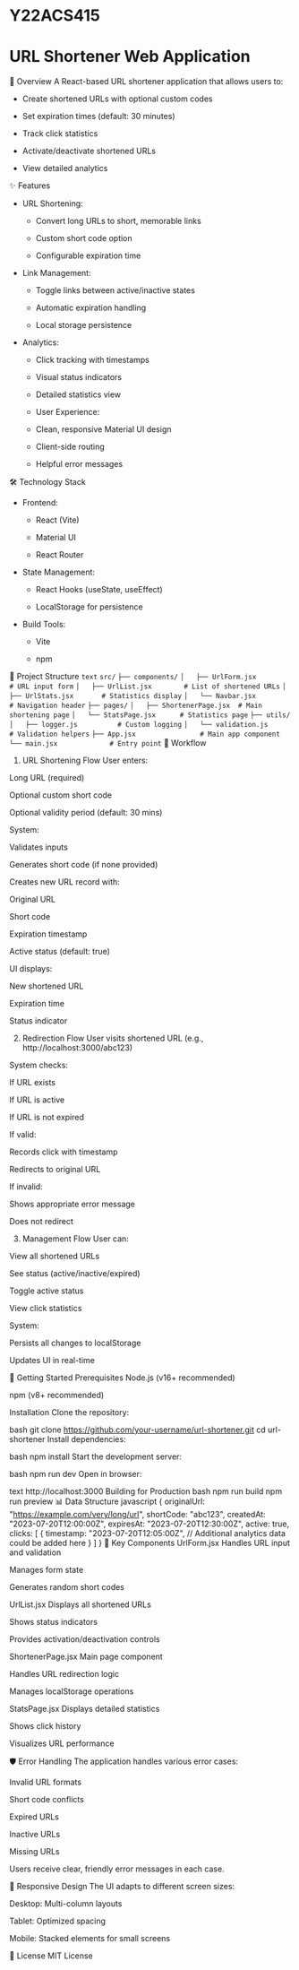 # Y22ACS415
# URL Shortener Web Application
📝 Overview
A React-based URL shortener application that allows users to:

* Create shortened URLs with optional custom codes

* Set expiration times (default: 30 minutes)

* Track click statistics

* Activate/deactivate shortened URLs

* View detailed analytics

✨ Features
* URL Shortening:

  * Convert long URLs to short, memorable links

  * Custom short code option

  * Configurable expiration time

* Link Management:

  * Toggle links between active/inactive states

  * Automatic expiration handling

  * Local storage persistence

* Analytics:

  * Click tracking with timestamps

  * Visual status indicators

  * Detailed statistics view

  * User Experience:

  * Clean, responsive Material UI design

  * Client-side routing

  * Helpful error messages

🛠️ Technology Stack
* Frontend:

  * React (Vite)

  * Material UI

  * React Router

* State Management:

  * React Hooks (useState, useEffect)

  * LocalStorage for persistence

* Build Tools:

  * Vite

  * npm

📂 Project Structure
```text```
```src/```
      ```├── components/```
         ```│   ├── UrlForm.jsx        # URL input form```
         ```│   ├── UrlList.jsx        # List of shortened URLs```
         ```│   ├── UrlStats.jsx       # Statistics display```
         ```│   └── Navbar.jsx         # Navigation header```
    ```├── pages/```
    ```│   ├── ShortenerPage.jsx  # Main shortening page```
    ```│   └── StatsPage.jsx      # Statistics page```
    ```├── utils/```
       ```│   ├── logger.js          # Custom logging```
       ```│   └── validation.js      # Validation helpers```
    ```├── App.jsx                # Main app component```
    ```└── main.jsx             # Entry point```
🔄 Workflow
1. URL Shortening Flow
User enters:

Long URL (required)

Optional custom short code

Optional validity period (default: 30 mins)

System:

Validates inputs

Generates short code (if none provided)

Creates new URL record with:

Original URL

Short code

Expiration timestamp

Active status (default: true)

UI displays:

New shortened URL

Expiration time

Status indicator

2. Redirection Flow
User visits shortened URL (e.g., http://localhost:3000/abc123)

System checks:

If URL exists

If URL is active

If URL is not expired

If valid:

Records click with timestamp

Redirects to original URL

If invalid:

Shows appropriate error message

Does not redirect

3. Management Flow
User can:

View all shortened URLs

See status (active/inactive/expired)

Toggle active status

View click statistics

System:

Persists all changes to localStorage

Updates UI in real-time

🚀 Getting Started
Prerequisites
Node.js (v16+ recommended)

npm (v8+ recommended)

Installation
Clone the repository:

bash
git clone https://github.com/your-username/url-shortener.git
cd url-shortener
Install dependencies:

bash
npm install
Start the development server:

bash
npm run dev
Open in browser:

text
http://localhost:3000
Building for Production
bash
npm run build
npm run preview
📊 Data Structure
javascript
{
  originalUrl: "https://example.com/very/long/url",
  shortCode: "abc123",
  createdAt: "2023-07-20T12:00:00Z",
  expiresAt: "2023-07-20T12:30:00Z",
  active: true,
  clicks: [
    {
      timestamp: "2023-07-20T12:05:00Z",
      // Additional analytics data could be added here
    }
  ]
}
🌟 Key Components
UrlForm.jsx
Handles URL input and validation

Manages form state

Generates random short codes

UrlList.jsx
Displays all shortened URLs

Shows status indicators

Provides activation/deactivation controls

ShortenerPage.jsx
Main page component

Handles URL redirection logic

Manages localStorage operations

StatsPage.jsx
Displays detailed statistics

Shows click history

Visualizes URL performance

🛡️ Error Handling
The application handles various error cases:

Invalid URL formats

Short code conflicts

Expired URLs

Inactive URLs

Missing URLs

Users receive clear, friendly error messages in each case.

📱 Responsive Design
The UI adapts to different screen sizes:

Desktop: Multi-column layouts

Tablet: Optimized spacing

Mobile: Stacked elements for small screens

📜 License
MIT License
